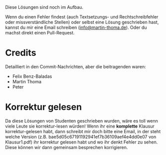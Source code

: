 Diese Lösungen sind noch im Aufbau.

Wenn du einen Fehler findest (auch Textsetzungs- und Rechtschreibfehler
oder missverständliche Stellen) 
oder selbst eine Lösung geschrieben hast, kannst du mir eine Email
schreiben (info@martin-thoma.de). Oder du machst direkt einen Pull-Request.

Credits
=======
Detailliert in den Commit-Nachrichten, aber die beitragenden waren:

* Felix Benz-Baladas
* Martin Thoma
* Peter

Korrektur gelesen
=================
Da diese Lösungen von Studenten geschrieben wurden, wäre es toll
wenn viele Leute sie korrektur-lesen würden!
Wenn ihr eine **komplette** Klausur korrektur-gelesen habt, dann schreibt
mir doch bitte eine Email, in der steht welche Version (z.B. bae5d05c67191192941ef7b36109aef4e4dd0e07 von Klausur1.pdf)
ihr korrektur gelesen habt und wo ihr denkt Fehler zu sehen. Diese
können wir dann gemeinsam besprechen korrigieren.
